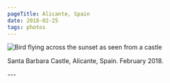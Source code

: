 ```yaml
---
pageTitle: Alicante, Spain
date: 2018-02-25
tags: photos
---
```

<p><img src="/assets/images/dscf7026.jpg" alt="Bird flying across the sunset as seen from a castle" /></p>
<p>Santa Barbara Castle, Alicante, Spain. February 2018.</p>
---

